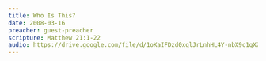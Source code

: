 ```yaml
---
title: Who Is This?
date: 2008-03-16
preacher: guest-preacher
scripture: Matthew 21:1-22
audio: https://drive.google.com/file/d/1oKaIFDzd0xqlJrLnhHL4Y-nbX9c1qXZc/view
---
```


